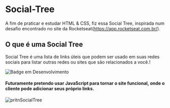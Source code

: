 # Social-Tree
A fim de praticar e estudar HTML &amp; CSS, fiz essa Social Tree, inspirada num desafio encontrado no site da Rocketseat(https://app.rocketseat.com.br/).

## O que é uma Social Tree

Social Tree é uma lista de links úteis que podem ser usado em suas redes sociais para listar outras redes ou sites que são relacionados a você.!

![Badge em Desenvolvimento](http://img.shields.io/static/v1?label=STATUS&message=EM%20DESENVOLVIMENTO&color=GREEN&style=for-the-badge)

#### Futuramente pretendo usar JavaScript para tornar o site funcional, onde o cliente pode adicionar seus próprio links.

![pritnSocialTree](https://user-images.githubusercontent.com/88687467/222929033-239b4167-bf70-4e47-ab0a-0f0a95c406b9.png)
